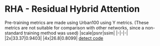 # RHA - Residual Hybrid Attention
Pre-training metrics are made using Urban100 using Y metrics. (These metrics are not suitable for comparison with other networks, since a non-standard training method was used)
|scale|psnr|ssim|
|-|-|-|
|2x|33.37|0.9403|
|4x|26.8|0.8099|
[detect code](https://github.com/rewaifu/resselt/blob/main/resselt/archs/rha/__init__.py)
